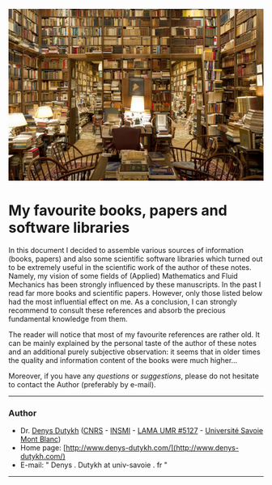 ![My favourite library](pics/Library.jpg)

# My favourite books, papers and software libraries #

In this document I decided to assemble various sources of information (books, papers) and also some scientific software libraries which turned out to be extremely useful in the scientific work of the author of these notes. Namely, my vision of some fields of (Applied) Mathematics and Fluid Mechanics has been strongly influenced by these manuscripts. In the past I read far more books and scientific papers. However, only those listed below had the most influential effect on me. As a conclusion, I can strongly recommend to consult these references and absorb the precious fundamental knowledge from them. 

The reader will notice that most of my favourite references are rather old. It can be mainly explained by the personal taste of the author of these notes and an additional purely subjective observation: it seems that in older times the quality and information content of the books were much higher...

Moreover, if you have any *questions* or *suggestions*, please do not hesitate to contact the Author (preferably by e-mail).

---

### Author ###

* Dr. [Denys Dutykh](http://www.denys-dutykh.com/) ([CNRS](http://www.cnrs.fr/) - [INSMI](http://www.cnrs.fr/insmi/) - [LAMA UMR #5127](http://www.lama.univ-savoie.fr/index.php) - [Université Savoie Mont Blanc](http://www.univ-smb.fr/))
* Home page: [http://www.denys-dutykh.com/](http://www.denys-dutykh.com/)
* E-mail: " Denys . Dutykh at univ-savoie . fr "

---
